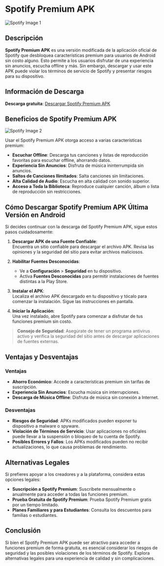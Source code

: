 # Spotify Premium APK
![Spotify Image 1](https://androforever.com/wp-content/uploads/2024/11/spotify-premium-apk.webp)
## Descripción

**Spotify Premium APK** es una versión modificada de la aplicación oficial de Spotify que desbloquea características premium para usuarios de Android sin costo alguno. Esto permite a los usuarios disfrutar de una experiencia sin anuncios, escucha offline y más. Sin embargo, descargar y usar este APK puede violar los términos de servicio de Spotify y presentar riesgos para su dispositivo.

## Información de Descarga

**Descarga gratuita**: [Descargar Spotify Premium APK](https://androforever.com/spotify-premium-apk/)

## Beneficios de Spotify Premium APK

![Spotify Image 2](https://spotiwire.com/wp-content/uploads/Spotify-Vanced-Discover-New-Music.webp)

Usar el Spotify Premium APK otorga acceso a varias características premium:

- **Escuchar Offline**: Descarga tus canciones y listas de reproducción favoritas para escuchar offline, ahorrando datos.
- **Experiencia Sin Anuncios**: Disfruta de música ininterrumpida sin anuncios.
- **Saltos de Canciones Ilimitados**: Salta canciones sin limitaciones.
- **Alta Calidad de Audio**: Escucha en alta calidad con sonido superior.
- **Acceso a Toda la Biblioteca**: Reproduce cualquier canción, álbum o lista de reproducción sin restricciones.

## Cómo Descargar Spotify Premium APK Última Versión en Android

Si decides continuar con la descarga del Spotify Premium APK, sigue estos pasos cuidadosamente:

1. **Descargar APK de una Fuente Confiable**:  
   Encuentra un sitio confiable para descargar el archivo APK. Revisa las opiniones y la seguridad del sitio para evitar archivos maliciosos.

2. **Habilitar Fuentes Desconocidas**:  
   - Ve a **Configuración** > **Seguridad** en tu dispositivo.  
   - Activa **Fuentes Desconocidas** para permitir instalaciones de fuentes distintas a la Play Store.

3. **Instalar el APK**:  
   Localiza el archivo APK descargado en tu dispositivo y tócalo para comenzar la instalación. Sigue las instrucciones en pantalla.

4. **Iniciar la Aplicación**:  
   Una vez instalado, abre Spotify para comenzar a disfrutar de tus funciones premium sin costo.

> **Consejo de Seguridad**: Asegúrate de tener un programa antivirus activo y verifica la seguridad del sitio antes de descargar aplicaciones de fuentes externas.

## Ventajas y Desventajas

### Ventajas
- **Ahorro Económico**: Accede a características premium sin tarifas de suscripción.
- **Experiencia Sin Anuncios**: Escucha música sin interrupciones.
- **Descarga de Música Offline**: Disfruta de música sin conexión a Internet.

### Desventajas
- **Riesgos de Seguridad**: APKs modificados pueden exponer tu dispositivo a malware o spyware.
- **Violación de Términos de Servicio**: Usar aplicaciones no oficiales puede llevar a la suspensión o bloqueo de tu cuenta de Spotify.
- **Posibles Errores y Fallos**: Los APKs modificados pueden no recibir actualizaciones, lo que causa problemas de rendimiento.

## Alternativas Legales

Si prefieres apoyar a los creadores y a la plataforma, considera estas opciones legales:

- **Suscripción a Spotify Premium**: Suscríbete mensualmente o anualmente para acceder a todas las funciones premium.
- **Prueba Gratuita de Spotify Premium**: Prueba Spotify Premium gratis por un tiempo limitado.
- **Planes Familiares y para Estudiantes**: Consulta los descuentos para familias o estudiantes.

## Conclusión

Si bien el Spotify Premium APK puede ser atractivo para acceder a funciones premium de forma gratuita, es esencial considerar los riesgos de seguridad y las posibles violaciones de los términos de Spotify. Explora alternativas legales para una experiencia de calidad y sin complicaciones.
